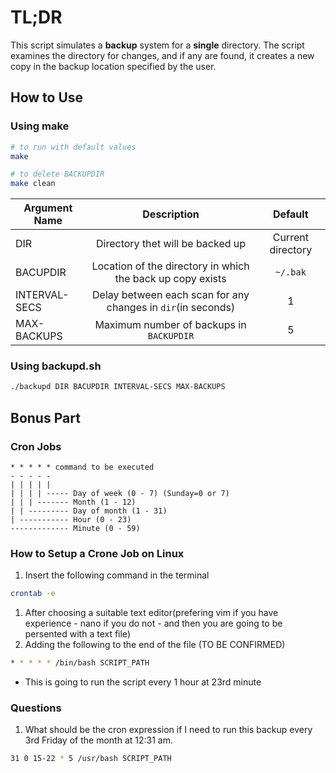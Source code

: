 # TL;DR

This script simulates a **backup** system for a **single** directory.
The script examines the directory for changes, and if any are found, it creates a new copy in the backup location specified by the user.

## How to Use

### Using make

```bash
# to run with default values
make

# to delete BACKUPDIR
make clean
```

| Argument Name |                         Description                          |      Default      |
| ------------- | :----------------------------------------------------------: | :---------------: |
| DIR           |               Directory thet will be backed up               | Current directory |
| BACUPDIR      |  Location of the directory in which the back up copy exists  |     `~/.bak`      |
| INTERVAL-SECS | Delay between each scan for any changes in `dir`(in seconds) |         1         |
| MAX-BACKUPS   |           Maximum number of backups in `BACKUPDIR`           |         5         |

### Using backupd.sh

```bash
./backupd DIR BACUPDIR INTERVAL-SECS MAX-BACKUPS
```

## Bonus Part

### Cron Jobs

```text
* * * * * command to be executed
- - - - -
| | | | |
| | | | ----- Day of week (0 - 7) (Sunday=0 or 7)
| | | ------- Month (1 - 12)
| | --------- Day of month (1 - 31)
| ----------- Hour (0 - 23)
------------- Minute (0 - 59)
```

### How to Setup a Crone Job on Linux

1. Insert the following command in the terminal

```bash
crontab -e
```

1. After choosing a suitable text editor(prefering vim if you have experience - nano if you do not - and then you are going to be persented with a text file)
1. Adding the following to the end of the file (TO BE CONFIRMED)

```bash
* * * * * /bin/bash SCRIPT_PATH
```

- This is going to run the script every 1 hour at 23rd minute

### Questions

1. What should be the cron expression if I need to run this backup every 3rd Friday
   of the month at 12:31 am.

```bash
31 0 15-22 * 5 /usr/bash SCRIPT_PATH
```
